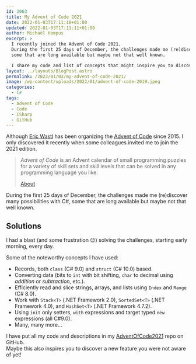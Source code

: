 ```yaml
---
id: 2063
title: My Advent of Code 2021
date: 2022-01-03T17:11:10+01:00
updated: 2022-01-03T17:11:11+01:00
author: Michaël Hompus
excerpt: >
  I recently joined the Advent of Code 2021.
  During the first 25 days of December, the challenges made me (re)discover many possibilities with C#,
  some that are long available but maybe not that well known.

  I share my code and list of concepts that might inspire you to discover a feature you were not aware of yet!
layout: ../layouts/BlogPost.astro
permalink: /2022/01/03/my-advent-of-code-2021/
image: /wp-content/uploads/2022/01/advent-of-code-2019.jpeg
categories:
  - C#
tags:
  - Advent of Code
  - Code
  - CSharp
  - GitHub
---
```


Although [Eric Wastl][WASTL] has been organizing the [Advent of Code][AOC] since 2015.
I only discovered it recently when some colleagues invited me to join the 2021 edition.

> _Advent of Code_ is an Advent calendar of small programming puzzles for a variety
> of skill sets and skill levels that can be solved in any programming language you like.
>
> [About][AOC_ABOUT]

During the first 25 days of December, the challenges made me (re)discover many possibilities with C#,
some that are long available but maybe not that well known.

<!--more-->

## Solutions

I had a blast (and some frustration 😉) solving the challenges, starting early morning, every day.

Some of the noteworthy concepts I have used:

- Records, both `class` (C# 9.0) and `struct` (C# 10.0) based.
- Converting data (bits to `int` with bit shifting, `char` to decimal using _addition_ or _subtraction_, etc.).
- Efficiently read and slice strings, arrays, and lists using `Index` and `Range` (C# 8.0).
- Work with `Stack<T>` (.NET Framework 2.0), `SortedSet<T>` (.NET Framework 4.0), and `HashSet<T>` (.NET Framework 4.7.2).
- Using `init` only setters, `with` expressions and target typed `new` expressions (all C#9.0).
- Many, many more…

I have put all my code and descriptions in my [AdventOfCode2021][GITHUB_REPO] repo on GitHub.  
Maybe this also inspires you to discover a new feature you were not aware of yet!

[WASTL]: https://was.tl/
[AOC]: https://adventofcode.com/
[AOC_ABOUT]: https://adventofcode.com/about
[GITHUB_REPO]: https://github.com/eNeRGy164/AdventOfCode2021
